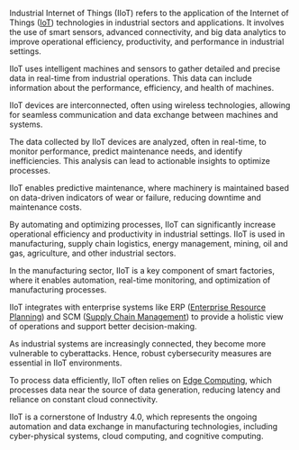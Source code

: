 Industrial Internet of Things (IIoT) refers to the application of the Internet of Things ([IoT](../terms/iot.md)) technologies in industrial sectors and applications. It involves the use of smart sensors, advanced connectivity, and big data analytics to improve operational efficiency, productivity, and performance in industrial settings.

IIoT uses intelligent machines and sensors to gather detailed and precise data in real-time from industrial operations. This data can include information about the performance, efficiency, and health of machines.

IIoT devices are interconnected, often using wireless technologies, allowing for seamless communication and data exchange between machines and systems.

The data collected by IIoT devices are analyzed, often in real-time, to monitor performance, predict maintenance needs, and identify inefficiencies. This analysis can lead to actionable insights to optimize processes.

IIoT enables predictive maintenance, where machinery is maintained based on data-driven indicators of wear or failure, reducing downtime and maintenance costs.

By automating and optimizing processes, IIoT can significantly increase operational efficiency and productivity in industrial settings. IIoT is used in manufacturing, supply chain logistics, energy management, mining, oil and gas, agriculture, and other industrial sectors.

In the manufacturing sector, IIoT is a key component of smart factories, where it enables automation, real-time monitoring, and optimization of manufacturing processes.

IIoT integrates with enterprise systems like ERP ([Enterprise Resource Planning](../misc/erpapps.md)) and SCM ([Supply Chain Management](../misc/supply.md)) to provide a holistic view of operations and support better decision-making.

As industrial systems are increasingly connected, they become more vulnerable to cyberattacks. Hence, robust cybersecurity measures are essential in IIoT environments.

To process data efficiently, IIoT often relies on [Edge Computing](../terms/edge.md), which processes data near the source of data generation, reducing latency and reliance on constant cloud connectivity.

IIoT is a cornerstone of Industry 4.0, which represents the ongoing automation and data exchange in manufacturing technologies, including cyber-physical systems, cloud computing, and cognitive computing.